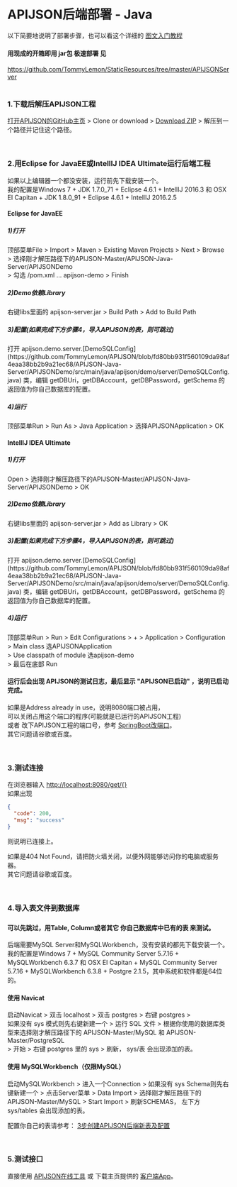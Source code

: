 # APIJSON后端部署 - Java
以下简要地说明了部署步骤，也可以看这个详细的 [图文入门教程](https://github.com/TommyLemon/APIJSON/blob/master/%E8%AF%A6%E7%BB%86%E7%9A%84%E8%AF%B4%E6%98%8E%E6%96%87%E6%A1%A3.md)

#### 用现成的开箱即用 jar包 极速部署 见
https://github.com/TommyLemon/StaticResources/tree/master/APIJSONServer
<br />
<br />

### 1.下载后解压APIJSON工程

[打开APIJSON的GitHub主页](https://github.com/TommyLemon/APIJSON) &gt; Clone or download &gt; [Download ZIP](https://github.com/TommyLemon/APIJSON/archive/master.zip) &gt; 解压到一个路径并记住这个路径。


<br />

### 2.用Eclipse for JavaEE或IntellIJ IDEA Ultimate运行后端工程

如果以上编辑器一个都没安装，运行前先下载安装一个。<br />
我的配置是Windows 7 + JDK 1.7.0_71 + Eclipse 4.6.1 + IntellIJ 2016.3 和 OSX EI Capitan + JDK 1.8.0_91 + Eclipse 4.6.1 + IntellIJ 2016.2.5


#### Eclipse for JavaEE

<h5>1)打开</h5>
顶部菜单File > Import > Maven > Existing Maven Projects > Next > Browse <br />
> 选择刚才解压路径下的APIJSON-Master/APIJSON-Java-Server/APIJSONDemo <br />
> 勾选 /pom.xml ... apijson-demo > Finish

<h5>2)Demo依赖Library</h5>
右键libs里面的 apijson-server.jar > Build Path > Add to Build Path

<h5>3)配置(如果完成下方步骤4，导入APIJSON的表，则可跳过)</h5>
打开 apijson.demo.server.[DemoSQLConfig](https://github.com/TommyLemon/APIJSON/blob/fd80bb931f560109da98af4eaa38bb2b9a21ec68/APIJSON-Java-Server/APIJSONDemo/src/main/java/apijson/demo/server/DemoSQLConfig.java) 类，编辑 getDBUri，getDBAccount，getDBPassword，getSchema 的返回值为你自己数据库的配置。<br />

<h5>4)运行</h5>
顶部菜单Run > Run As > Java Application > 选择APIJSONApplication > OK


#### IntellIJ IDEA Ultimate

<h5>1)打开</h5>
Open > 选择刚才解压路径下的APIJSON-Master/APIJSON-Java-Server/APIJSONDemo > OK

<h5>2)Demo依赖Library</h5>
右键libs里面的 apijson-server.jar > Add as Library > OK

<h5>3)配置(如果完成下方步骤4，导入APIJSON的表，则可跳过)</h5>
打开 apijson.demo.server.[DemoSQLConfig](https://github.com/TommyLemon/APIJSON/blob/fd80bb931f560109da98af4eaa38bb2b9a21ec68/APIJSON-Java-Server/APIJSONDemo/src/main/java/apijson/demo/server/DemoSQLConfig.java) 类，编辑 getDBUri，getDBAccount，getDBPassword，getSchema 的返回值为你自己数据库的配置。<br />

<h5>4)运行</h5>
顶部菜单Run > Run > Edit Configurations > + > Application > Configuration <br />
> Main class 选APIJSONApplication <br />
> Use classpath of module 选apijson-demo <br />
> 最后在底部 Run <br />

<h4>运行后会出现 APIJSON的测试日志，最后显示 "APIJSON已启动" ，说明已启动完成。</h4>

如果是Address already in use，说明8080端口被占用，<br />
可以关闭占用这个端口的程序(可能就是已运行的APIJSON工程) <br />
或者 改下APIJSON工程的端口号，参考 [SpringBoot改端口](https://stackoverflow.com/questions/21083170/spring-boot-how-to-configure-port)。<br />
其它问题请谷歌或百度。

<br />

### 3.测试连接<br />
在浏览器输入 [http://localhost:8080/get/{}](http://localhost:8080/get/{}) <br />
如果出现
```json
{
  "code": 200,
  "msg": "success"
}
```
则说明已连接上。<br />

如果是404 Not Found，请把防火墙关闭，以便外网能够访问你的电脑或服务器。<br />
其它问题请谷歌或百度。

<br />

### 4.导入表文件到数据库<h3/>

<h4>可以先跳过，用Table, Column或者其它 你自己数据库中已有的表 来测试。</h4>

后端需要MySQL Server和MySQLWorkbench，没有安装的都先下载安装一个。<br />
我的配置是Windows 7 + MySQL Community Server 5.7.16 + MySQLWorkbench 6.3.7 和 OSX EI Capitan + MySQL Community Server 5.7.16 + MySQLWorkbench 6.3.8 + Postgre 2.1.5，其中系统和软件都是64位的。

#### 使用 Navicat
启动Navicat &gt; 双击 localhost &gt; 双击 postgres &gt; 右键 postgres &gt; <br /> 如果没有 sys 模式则先右键新建一个 &gt; 运行 SQL 文件 &gt; 根据你使用的数据库类型来选择刚才解压路径下的 APIJSON-Master/MySQL 和 APIJSON-Master/PostgreSQL <br />
&gt; 开始 &gt; 右键 postgres 里的 sys &gt; 刷新， sys/表 会出现添加的表。

#### 使用 MySQLWorkbench（仅限MySQL）
启动MySQLWorkbench &gt; 进入一个Connection &gt; 如果没有 sys Schema则先右键新建一个 &gt; 点击Server菜单 &gt; Data Import &gt; 选择刚才解压路径下的APIJSON-Master/MySQL &gt; Start Import &gt; 刷新SCHEMAS， 左下方 sys/tables 会出现添加的表。

配置你自己的表请参考：
[3步创建APIJSON后端新表及配置](https://my.oschina.net/tommylemon/blog/889074)

<br />

### 5.测试接口<br />
直接使用 [APIJSON在线工具](http://apijson.org/) 或 下载主页提供的 [客户端App](https://github.com/TommyLemon/APIJSON)。

<br />
